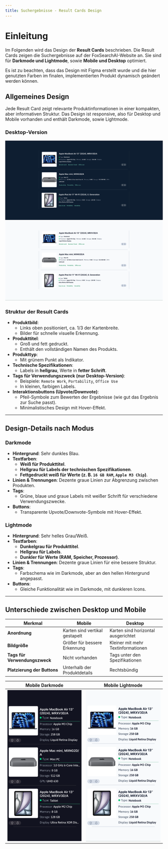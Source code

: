 ```yaml
---
title: Suchergebnisse - Result Cards Design
---
```

# Einleitung

Im Folgenden wird das Design der **Result Cards** beschrieben. 
Die Result Cards zeigen die Suchergebnisse auf der FoxSearchAI-Website an. Sie sind für **Darkmode und Lightmode**, sowie **Mobile und Desktop** optimiert.

Es ist zu beachten, dass das Design mit Figma erstellt wurde und die hier genutzten Farben im finalen, implementierten Produkt dynamisch geändert werden können.

## Allgemeines Design
Jede Result Card zeigt relevante Produktinformationen in einer kompakten, aber informativen Struktur. Das Design ist responsive, also für Desktop und Mobile vorhanden und enthält Darkmode, sowie Lightmode.
### Desktop-Version
![ResultCardsDark](/docs/BilderVideos/ResultCards_DetailView_Logo/ResultCardsDark.png)
![ResultCardsLight](/docs/BilderVideos/ResultCards_DetailView_Logo/ResultCardsLight.png)

### Struktur der Result Cards
- **Produktbild**:  
  - Links oben positioniert, ca. 1/3 der Kartenbreite.
  - Bilder für schnelle visuelle Erkennung.
- **Produkttitel**:  
  - Groß und fett gedruckt.
  - Enthält den vollständigen Namen des Produkts.
- **Produkttyp**:  
  - Mit grünem Punkt als Indikator.
- **Technische Spezifikationen**:  
  - Labels in **hellgrau**, Werte in **fetter Schrift**.
- **Tags für Verwendungszweck (nur Desktop-Version)**:  
  - Beispiele: `Remote Work`, `Portability`, `Office Use`
  - In kleinen, farbigen Labels.
- **Interaktionsbuttons (Upvote/Downvote)**:  
  - Pfeil-Symbole zum Bewerten der Ergebnisse (wie gut das Ergebnis zur Suche passt).
  - Minimalistisches Design mit Hover-Effekt.

---

## Design-Details nach Modus

### **Darkmode**
- **Hintergrund**: Sehr dunkles Blau.
- **Textfarben**:  
  - **Weiß für Produkttitel**.  
  - **Hellgrau für Labels der technischen Spezifikationen**.  
  - **Fettgedruckt weiß für Werte (z. B. `16 GB RAM`, `Apple M3 Chip`)**.
- **Linien & Trennungen**: Dezente graue Linien zur Abgrenzung zwischen Produkten.
- **Tags**:  
  - Grüne, blaue und graue Labels mit weißer Schrift für verschiedene Verwendungszwecke.
- **Buttons**:  
  - Transparente Upvote/Downvote-Symbole mit Hover-Effekt.

### **Lightmode**
- **Hintergrund**: Sehr helles Grau/Weiß.
- **Textfarben**:  
  - **Dunkelgrau für Produkttitel**.  
  - **Hellgrau für Labels**.  
  - **Dunkler für Werte (RAM, Speicher, Prozessor)**.
- **Linien & Trennungen**: Dezente graue Linien für eine bessere Struktur.
- **Tags**:  
  - Farbschema wie im Darkmode, aber an den hellen Hintergrund angepasst.
- **Buttons**:  
  - Gleiche Funktionalität wie im Darkmode, mit dunkleren Icons.

---

## Unterschiede zwischen Desktop und Mobile

| Merkmal | Mobile | Desktop |
|---------|--------|---------|
| **Anordnung** | Karten sind vertikal gestapelt | Karten sind horizontal ausgerichtet |
| **Bildgröße** | Größer für bessere Erkennung | Kleiner mit mehr Textinformationen |
| **Tags für Verwendungszweck** | Nicht vorhanden | Tags unter den Spezifikationen |
| **Platzierung der Buttons** | Unterhalb der Produktdetails | Rechtsbündig |

| Mobile Darkmode | Mobile Lightmode |
| ------ | ------ |
|    ![ResultCardsMobileDark](/docs/BilderVideos/ResultCards_DetailView_Logo/ResultCardsMobileDark.png)    |   ![ResultCardsMobileLight](/docs/BilderVideos/ResultCards_DetailView_Logo/ResultCardsMobileLight.png)     |
